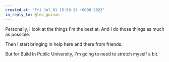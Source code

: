 ```yaml
---
created_at: "Fri Jul 01 15:59:13 +0000 2022"
in_reply_to: @leo_guinan
---
```


Personally, I look at the things I'm the best at. And I do those things as much as possible.

Then I start bringing in help here and there from friends.

But for Build In Public University, I'm going to need to stretch myself a bit.